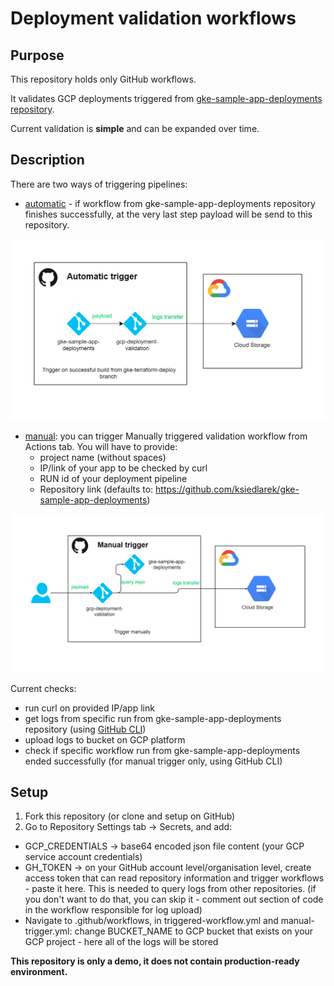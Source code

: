 # Deployment validation workflows

## Purpose

This repository holds only GitHub workflows.

It validates GCP deployments triggered from [gke-sample-app-deployments repository](https://github.com/ksiedlarek/gke-sample-app-deployments).

Current validation is **simple** and can be expanded over time.

## Description
There are two ways of triggering pipelines:
- [automatic](https://github.com/marketplace/actions/repository-dispatch) - if workflow from gke-sample-app-deployments repository finishes successfully, at the very last step payload will be send to this repository.

<img src="/docs/img/flow-a.png" width="auto" margin="auto">

- [manual](https://docs.github.com/en/actions/managing-workflow-runs/manually-running-a-workflow): you can trigger Manually triggered validation workflow from Actions tab. You will have to provide:
    - project name (without spaces)
    - IP/link of your app to be checked by curl
    - RUN id of your deployment pipeline
    - Repository link (defaults to: https://github.com/ksiedlarek/gke-sample-app-deployments)

<img src="/docs/img/flow-m.png" width="auto" margin="auto">

Current checks:
- run curl on provided IP/app link
- get logs from specific run from gke-sample-app-deployments repository (using [GitHub CLI](https://github.com/github/hub))
- upload logs to bucket on GCP platform
- check if specific workflow run from gke-sample-app-deployments ended successfully (for manual trigger only, using GitHub CLI)

## Setup

1. Fork this repository (or clone and setup on GitHub)
2. Go to Repository Settings tab -> Secrets, and add:
- GCP_CREDENTIALS -> base64 encoded json file content (your GCP service account credentials)
- GH_TOKEN -> on your GitHub account level/organisation level, create access token that can read repository information and trigger workflows - paste it here. This is needed to query logs from other repositories. (if you don't want to do that, you can skip it - comment out section of code in the workflow responsible for log upload)
- Navigate to .github/workflows, in triggered-workflow.yml and manual-trigger.yml:
change BUCKET_NAME to GCP bucket that exists on your GCP project - here all of the logs will be stored

**This repository is only a demo, it does not contain production-ready environment.**